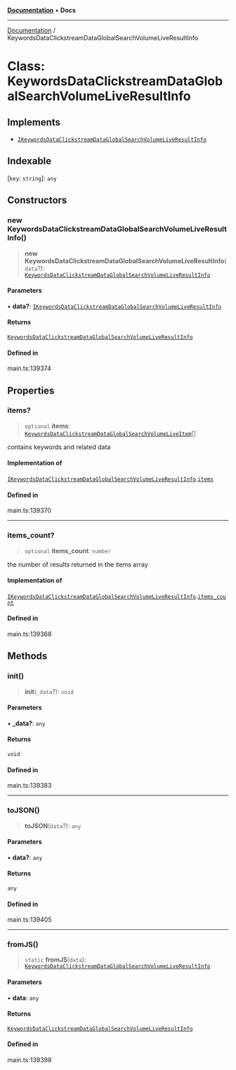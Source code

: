 [**Documentation**](../README.md) • **Docs**

***

[Documentation](../globals.md) / KeywordsDataClickstreamDataGlobalSearchVolumeLiveResultInfo

# Class: KeywordsDataClickstreamDataGlobalSearchVolumeLiveResultInfo

## Implements

- [`IKeywordsDataClickstreamDataGlobalSearchVolumeLiveResultInfo`](../interfaces/IKeywordsDataClickstreamDataGlobalSearchVolumeLiveResultInfo.md)

## Indexable

 \[`key`: `string`\]: `any`

## Constructors

### new KeywordsDataClickstreamDataGlobalSearchVolumeLiveResultInfo()

> **new KeywordsDataClickstreamDataGlobalSearchVolumeLiveResultInfo**(`data`?): [`KeywordsDataClickstreamDataGlobalSearchVolumeLiveResultInfo`](KeywordsDataClickstreamDataGlobalSearchVolumeLiveResultInfo.md)

#### Parameters

• **data?**: [`IKeywordsDataClickstreamDataGlobalSearchVolumeLiveResultInfo`](../interfaces/IKeywordsDataClickstreamDataGlobalSearchVolumeLiveResultInfo.md)

#### Returns

[`KeywordsDataClickstreamDataGlobalSearchVolumeLiveResultInfo`](KeywordsDataClickstreamDataGlobalSearchVolumeLiveResultInfo.md)

#### Defined in

main.ts:139374

## Properties

### items?

> `optional` **items**: [`KeywordsDataClickstreamDataGlobalSearchVolumeLiveItem`](KeywordsDataClickstreamDataGlobalSearchVolumeLiveItem.md)[]

contains keywords and related data

#### Implementation of

[`IKeywordsDataClickstreamDataGlobalSearchVolumeLiveResultInfo`](../interfaces/IKeywordsDataClickstreamDataGlobalSearchVolumeLiveResultInfo.md).[`items`](../interfaces/IKeywordsDataClickstreamDataGlobalSearchVolumeLiveResultInfo.md#items)

#### Defined in

main.ts:139370

***

### items\_count?

> `optional` **items\_count**: `number`

the number of results returned in the items array

#### Implementation of

[`IKeywordsDataClickstreamDataGlobalSearchVolumeLiveResultInfo`](../interfaces/IKeywordsDataClickstreamDataGlobalSearchVolumeLiveResultInfo.md).[`items_count`](../interfaces/IKeywordsDataClickstreamDataGlobalSearchVolumeLiveResultInfo.md#items_count)

#### Defined in

main.ts:139368

## Methods

### init()

> **init**(`_data`?): `void`

#### Parameters

• **\_data?**: `any`

#### Returns

`void`

#### Defined in

main.ts:139383

***

### toJSON()

> **toJSON**(`data`?): `any`

#### Parameters

• **data?**: `any`

#### Returns

`any`

#### Defined in

main.ts:139405

***

### fromJS()

> `static` **fromJS**(`data`): [`KeywordsDataClickstreamDataGlobalSearchVolumeLiveResultInfo`](KeywordsDataClickstreamDataGlobalSearchVolumeLiveResultInfo.md)

#### Parameters

• **data**: `any`

#### Returns

[`KeywordsDataClickstreamDataGlobalSearchVolumeLiveResultInfo`](KeywordsDataClickstreamDataGlobalSearchVolumeLiveResultInfo.md)

#### Defined in

main.ts:139398
